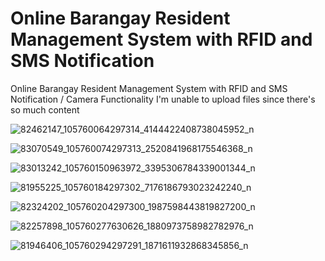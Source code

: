 # Online Barangay Resident Management System with RFID and SMS Notification
Online Barangay Resident Management System with RFID and SMS Notification / Camera Functionality
I'm unable to upload files since there's so much content

![82462147_105760064297314_4144422408738045952_n](https://github.com/kimmartelolives/barangay-mis-rfid/assets/61133176/702fd69b-10e7-4261-82a9-c28a184fb22b)

![83070549_105760074297313_2520841968175546368_n](https://github.com/kimmartelolives/barangay-mis-rfid/assets/61133176/9a4faf9f-5e20-4ce6-9dcd-f3ec07642179)

![83013242_105760150963972_3395306784339001344_n](https://github.com/kimmartelolives/barangay-mis-rfid/assets/61133176/c28cad59-1ee0-4658-a665-08db0a20be72)

![81955225_105760184297302_7176186793023242240_n](https://github.com/kimmartelolives/barangay-mis-rfid/assets/61133176/87c1cf59-b6a6-4c6c-b785-9ec909a069fd)

![82324202_105760204297300_1987598443819827200_n](https://github.com/kimmartelolives/barangay-mis-rfid/assets/61133176/0415c187-c69a-44ff-b29a-7653324260ef)

![82257898_105760277630626_1880973758982782976_n](https://github.com/kimmartelolives/barangay-mis-rfid/assets/61133176/0cf6d3e7-0ea9-4e61-9903-92a8c9a0df32)

![81946406_105760294297291_1871611932868345856_n](https://github.com/kimmartelolives/barangay-mis-rfid/assets/61133176/6963fe34-b1a6-4c77-96f5-e209ff0fa4f0)
